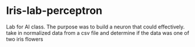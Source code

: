 # Iris-lab-perceptron
Lab for AI class. The purpose was to build a neuron that could effectively. take in normalized data from a csv file and determine if the data was one of two iris flowers   

